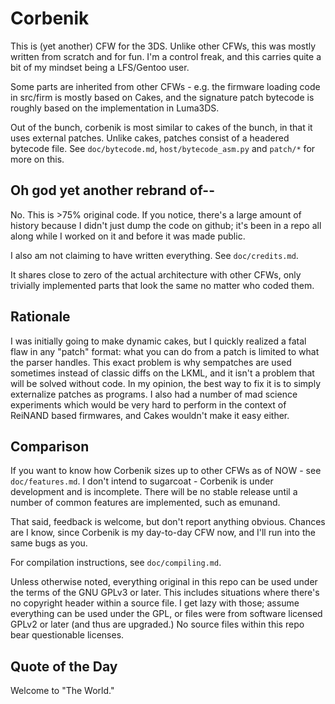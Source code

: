 Corbenik
==============================

This is (yet another) CFW for the 3DS. Unlike other CFWs, this was mostly written from scratch and for fun. I'm a control freak, and this carries quite a bit of my mindset being a LFS/Gentoo user.

Some parts are inherited from other CFWs - e.g. the firmware loading code in src/firm is mostly based on Cakes, and the signature patch bytecode is roughly based on the implementation in Luma3DS.

Out of the bunch, corbenik is most similar to cakes of the bunch, in that it uses external patches. Unlike cakes, patches consist of a headered bytecode file. See `doc/bytecode.md`, `host/bytecode_asm.py`  and `patch/*` for more on this.

## Oh god yet another rebrand of--

No. This is >75% original code. If you notice, there's a large amount of history because I didn't just dump the code on github; it's been in a repo all along while I worked on it and before it was made public.

I also am not claiming to have written everything. See `doc/credits.md`.

It shares close to zero of the actual architecture with other CFWs, only trivially implemented parts that look the same no matter who coded them.

## Rationale

I was initially going to make dynamic cakes, but I quickly realized a fatal flaw in any "patch" format: what you can do from a patch is limited to what the parser handles. This exact problem is why sempatches are used sometimes instead of classic diffs on the LKML, and it isn't a problem that will be solved without code. In my opinion, the best way to fix it is to simply externalize patches as programs. I also had a number of mad science experiments which would be very hard to perform in the context of ReiNAND based firmwares, and Cakes wouldn't make it easy either.

## Comparison

If you want to know how Corbenik sizes up to other CFWs as of NOW - see `doc/features.md`. I don't intend to sugarcoat - Corbenik is under development and is incomplete. There will be no stable release until a number of common features are implemented, such as emunand.

That said, feedback is welcome, but don't report anything obvious. Chances are I know, since Corbenik is my day-to-day CFW now, and I'll run into the same bugs as you.

For compilation instructions, see `doc/compiling.md`.

Unless otherwise noted, everything original in this repo can be used under the terms of the GNU GPLv3 or later. This includes situations where there's no copyright header within a source file. I get lazy with those; assume everything can be used under the GPL, or files were from software licensed GPLv2 or later (and thus are upgraded.) No source files within this repo bear questionable licenses.

## Quote of the Day

Welcome to "The World."
